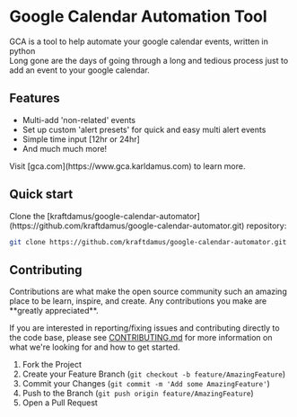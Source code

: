 # Google Calendar Automation Tool
GCA is a tool to help automate your google calendar events, written in python
<br>
Long gone are the days of going through a long and tedious process just to add an event to your google calendar.
<h2>Features</h2>
<ul>
<li>Multi-add 'non-related' events</li>
<li>Set up custom 'alert presets' for quick and easy multi alert events</li>
<li>Simple time input [12hr or 24hr]</li>
<li>And much much more!</li>
</ul>
Visit [gca.com](https://www.gca.karldamus.com) to learn more.

<h2>Quick start</h2>
Clone the [kraftdamus/google-calendar-automator](https://github.com/kraftdamus/google-calendar-automator.git) repository:

```sh
git clone https://github.com/kraftdamus/google-calendar-automator.git
```

<h2>Contributing</h2>
Contributions are what make the open source community such an amazing place to be learn, inspire, and create. Any contributions you make are **greatly appreciated**.

If you are interested in reporting/fixing issues and contributing directly to the code base, please see [CONTRIBUTING.md](CONTRIBUTING.md) for more information on what we're looking for and how to get started.

1. Fork the Project
2. Create your Feature Branch (`git checkout -b feature/AmazingFeature`)
3. Commit your Changes (`git commit -m 'Add some AmazingFeature'`)
4. Push to the Branch (`git push origin feature/AmazingFeature`)
5. Open a Pull Request
